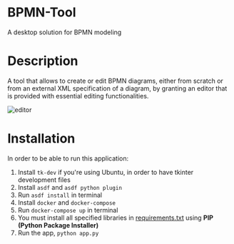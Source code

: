 # BPMN-Tool
A desktop solution for BPMN modeling

# Description
A tool that allows to create or edit BPMN diagrams, either from scratch or from an external XML specification of a diagram, by granting an editor that is provided
with essential editing functionalities.

![editor](https://i.imgur.com/hOQn5mP.gif)

# Installation
In order to be able to run this application:
1. Install ``tk-dev`` if you're using Ubuntu, in order to have tkinter development files
2. Install ``asdf`` and ``asdf python plugin``
3. Run ``asdf install`` in terminal
4. Install ``docker`` and ``docker-compose``
5. Run ``docker-compose up`` in terminal
6. You must install all specified libraries in [requirements.txt](https://github.com/The-Deadly-Sins/BPMN-Tool/blob/master/requirements.txt) using **PIP (Python Package Installer)**
7. Run the app, ``python app.py``
